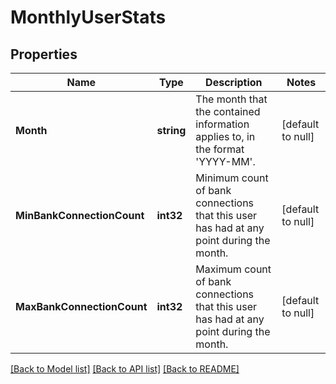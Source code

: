 # MonthlyUserStats

## Properties
Name | Type | Description | Notes
------------ | ------------- | ------------- | -------------
**Month** | **string** | The month that the contained information applies to, in the format &#39;YYYY-MM&#39;. | [default to null]
**MinBankConnectionCount** | **int32** | Minimum count of bank connections that this user has had at any point during the month. | [default to null]
**MaxBankConnectionCount** | **int32** | Maximum count of bank connections that this user has had at any point during the month. | [default to null]

[[Back to Model list]](../README.md#documentation-for-models) [[Back to API list]](../README.md#documentation-for-api-endpoints) [[Back to README]](../README.md)


